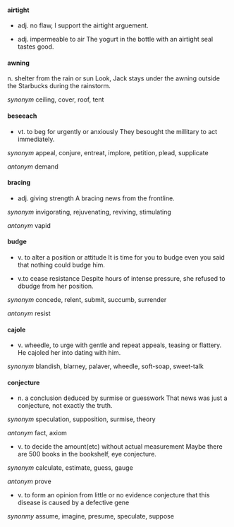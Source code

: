 #### airtight

* adj. no flaw, 
I support the airtight arguement.

* adj. impermeable to air
The yogurt in the bottle with an airtight seal tastes good.

#### awning

n. shelter from the rain or sun
Look, Jack stays under the awning outside the Starbucks during the rainstorm.

*synonym*
ceiling, cover, roof, tent


#### beseeach

* vt. to beg for urgently or anxiously
They besought the millitary to act immediately.

*synonym*
appeal, conjure, entreat, implore, petition, plead, supplicate

*antonym*
demand

#### bracing

* adj. giving strength
A bracing news from the frontline.

*synonym*
invigorating, rejuvenating, reviving, stimulating

*antonym*
vapid

#### budge
* v. to alter a position or attitude
It is time for you to budge even you said that nothing could budge him.

* v.to cease resistance
Despite hours of intense pressure, she refused to dbudge from her position.

*synonym*
concede, relent, submit, succumb, surrender

*antonym*
resist

#### cajole
* v. wheedle, to urge with gentle and repeat appeals, teasing or flattery. 
He cajoled her into dating with him.

*synonym*
blandish, blarney, palaver, wheedle, soft-soap, sweet-talk

#### conjecture
* n. a conclusion deduced by surmise or guesswork
That news was just a conjecture, not exactly the truth.

*synonym*
speculation, supposition, surmise, theory

*antonym*
fact, axiom

* v. to decide the amount(etc) without actual measurement
Maybe there are 500 books in the bookshelf, eye conjecture.

*synonym*
calculate, estimate, guess, gauge

*antonym*
prove

* v. to form an opinion from little or no evidence
conjecture that this disease is caused by a defective gene

*synonmy*
assume, imagine, presume, speculate, suppose




